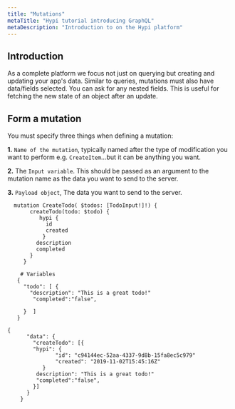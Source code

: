 ```yaml
---
title: "Mutations"
metaTitle: "Hypi tutorial introducing GraphQL"
metaDescription: "Introduction to on the Hypi platform"
---
```


## Introduction

As a complete platform we focus not just on querying but creating and updating your app's data. 
Similar to queries, mutations must also have data/fields selected. You can ask for any nested fields. 
This is useful for fetching the new state of an object after an update.

## Form a mutation

You must specify three things when defining a mutation:

**1.** `Name of the mutation`, typically named after the type of modification you want to perform e.g. `CreateItem`...but it can be anything you want.

**2.** The `Input variable`. This should be passed as an argument to the mutation name as the data you want to send to the server.

**3.** `Payload object`, The data you want to send to the server.
 

<div className={"code-container"}>

<div className={"code-column"}>

      mutation CreateTodo( $todos: [TodoInput!]!) {
           createTodo(todo: $todo) {
              hypi {
                id
                created
               }
             description
             completed
           }
         }
         
        # Variables
       {
         "todo": [ {
           "description": "This is a great todo!"
            "completed":"false",

         }  ]
       }
</div>
  
<div className={"code-column"}>

    {
          "data": {
            "createTodo": [{
            "hypi": {
                   "id": "c94144ec-52aa-4337-9d8b-15fa8ec5c979"
                   "created": "2019-11-02T15:45:16Z"
               }
             description": "This is a great todo!"
             "completed":"false",
            }]
          }
        }
         
</div>

</div>


